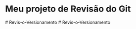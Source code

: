 # Meu projeto de Revisão do Git
#   R e v i s - o - V e r s i o n a m e n t o  
 #   R e v i s - o - V e r s i o n a m e n t o  
 